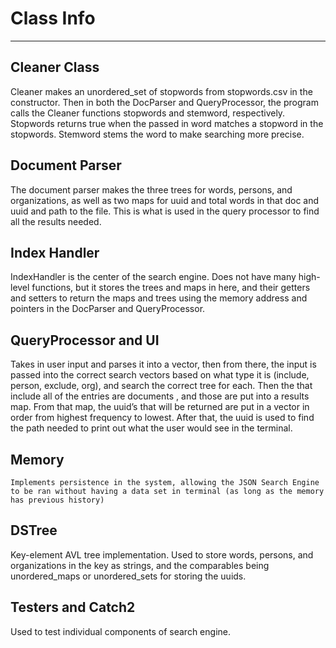 # Class Info 
---

## Cleaner Class
  Cleaner makes an unordered_set of stopwords from stopwords.csv in the constructor. Then in both the DocParser and QueryProcessor, the program calls the Cleaner functions stopwords and stemword, respectively. Stopwords returns true when the passed in word matches a stopword in the stopwords. Stemword stems the word to make searching more precise.

## Document Parser
  The document parser makes the three trees for words, persons, and organizations, as well as two maps for uuid and total words in that doc and uuid and path to the file. This is what is used in the query processor to find all the results needed. 
## Index Handler
 IndexHandler is the center of the search engine. Does not have many high-level functions, but it stores the trees and maps in here, and their getters and setters to return the maps and trees using the memory address and pointers in the DocParser and QueryProcessor. 

## QueryProcessor and UI
  Takes in user input and parses it into a vector, then from there, the input is passed into the correct search vectors based on what type it is (include, person, exclude, org), and search the correct tree for each. Then the that include all of the entries are documents , and those are put into a results map. From that map, the uuid’s that will be returned are put in a vector in order from highest frequency to lowest. After that, the uuid is used to find the path needed to print out what the user would see in the terminal. 

## Memory
    Implements persistence in the system, allowing the JSON Search Engine to be ran without having a data set in terminal (as long as the memory has previous history)

## DSTree
Key-element AVL tree implementation. Used to store words, persons, and organizations in the key as strings, and the comparables being unordered_maps or unordered_sets for storing the uuids. 

## Testers and Catch2
Used to test individual components of search engine.